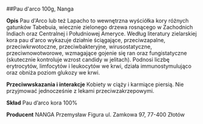 ##Pau d'arco 100g, Nanga

**Opis** Pau d'Arco lub też Lapacho to wewnętrzna wyściółka kory różnych gatunków Tabebuia, wiecznie zielonego drzewa rosnącego w Zachodnich Indiach oraz Centralnej i Południowej Ameryce. Według literatury zielarskiej kora pau d'arco wykazuje działnie ściągające, przeciwzapalne, przeciwkrwotoczne, przeciwbakteryjne, wirusostatyczne, przeciwnowotworowe, wzmagające gojenie się ran oraz fungistatyczne (skutecznie kontroluje wzrost candidy w jelitach). Podnosi liczbę erytrocytów, limfocytów i leukocytów we krwi, działa immunostymulująco oraz obniża poziom glukozy we krwi.

**Przeciwwskazania i interakcje** Kobiety w ciąży i karmiące piersią. Nie przyjmować jednocześnie z lekami przeciwzakrzepowymi.

**Skład** Pau d’arco kora 100%

**Producent** NANGA Przemysław Figura
ul. Zamkowa 97, 77-400 Złotów